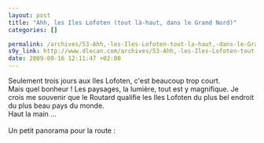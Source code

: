 ```yaml
--- 
layout: post
title: "Ahh, les Iles Lofoten (tout là-haut, dans le Grand Nord)"
categories: []

permalink: /archives/53-Ahh,-les-Iles-Lofoten-tout-la-haut,-dans-le-Grand-Nord.html
s9y_link: http://www.dlecan.com/archives/53-Ahh,-les-Iles-Lofoten-tout-la-haut,-dans-le-Grand-Nord.html
date: 2009-09-16 12:11:47 +02:00
---
```

Seulement trois jours aux Iles Lofoten, c'est beaucoup trop court.<br />
Mais quel bonheur ! Les paysages, la lumière, tout est y magnifique. Je crois me souvenir que le Routard qualifie les Iles Lofoten du plus bel endroit du plus beau pays du monde.<br />
Haut la main ...<br />
<br />
Un petit panorama pour la route :<br />
<a href="http://picasaweb.google.com/lh/photo/pnO7jn-pGwR9IKlq6mtYtA?feat=embedwebsite"><img src="http://lh5.ggpht.com/_YRLPyKcp69o/SrC5Dq1u5EI/AAAAAAAAAC8/TwGWUWtrZJw/s400/2007-07-29%2012-35-13%20-%20Vacances%20Su%C3%A8de-Norv%C3%A8ge-pano.jpg" alt=""  /></a>
